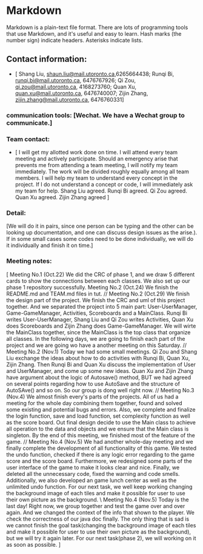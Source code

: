# Markdown

Markdown is a plain-text file format. There are lots of programming tools that use Markdown, and it's useful and
easy to learn. Hash marks (the number sign) indicate headers. Asterisks indicate lists.

## Contact information: 
* [
Shang Liu, shaun.liu@mail.utoronto.ca,6265664438;
Runqi Bi, runqi.bi@mail.utoronto.ca, 6476767926;
Qi Zou, qi.zou@mail.utoronto.ca, 4168273760;
Quan Xu, quan.xu@mail.utoronto.ca, 6476740007;
Zijin Zhang, zijin.zhang@mail.utoronto.ca, 6476760331]

### communication tools: [Wechat. We have a Wechat group to communicate.]

### Team contact:

* [ 
I will get my allotted work done on time.
I will attend every team meeting and actively participate.
Should an emergency arise that prevents me from attending a team meeting, I will notify my team immediately.
The work will be divided roughly equally among all team members.
I will help my team to understand every concept in the project.
If I do not understand a concept or code, I will immediately ask my team for help.
Shang Liu agreed.
Runqi Bi agreed.
Qi Zou agreed.
Quan Xu agreed.
Zijin Zhang agreed
]


### Detail:

[We will do it in pairs, since one person can be typing and the other can be looking up 
documentation, and one can discuss design issues as the arise.). If in some small cases some codes 
need to be done individually, we will do it individually and finish it on time.]

### Meeting notes:

[
Meeting No.1 (Oct.22)
We did the CRC of phase 1, and we draw 5 different cards to show the connections between each 
classes. We also set up our phase 1 repository successfully.
Meeting No.2 (Oct.24)
We finish the README.md and TEAM.md files in tut.
//
Meeting No.2 (Oct.29)
We finish the design part of the project. We finish the CRC and uml of this project together.
And we separated the project into 5 main part: User-UserManager, Game-GameManager, Activities, 
Scoreboards and a MainClass. Runqi Bi writes User-UserManager, Shang Liu and Qi Zou writes 
Activities, Quan Xu does Scoreboards and Zijin Zhang does Game-GameManager. We will wirte 
the MainClass together, since the MainClass is the top class that organize all classes.
In the following days, we are going to finish each part of the project and we are going wo have a 
another meeting on this Saturday.
//
Meeting No.2 (Nov.1)
Today we had some small meetings. Qi Zou and Shang Liu exchange the ideas about how to do 
activities with Runqi Bi, Quan Xu, Zijin Zhang. Then Runqi Bi and Quan Xu discuss the implementation 
of User and UserManager, and come up some new ideas. Quan Xu and Zijin Zhang have argument about the 
logic of Autosave() method, BUT we had agreed on several points regarding how to use AutoSave and 
the structure of AutoSAve() and so on. So our group is dong well right now.
//
Meeting No.3 (Nov.4)
We almost finish every's parts of the projects. All of us had a meeting for the whole day
combining them together, found and solved some existing and potential bugs and errors.
Also, we complete and finalize the login function, save and load function, set complexity
function as well as the score board. Out final design decide to use the Main
class to achieve all operation to the data and objects and we ensure that the Main class is singleton.
By the end of this meeting, we finished most of the feature of the game.
//
Meeting No.4 (Nov.5)
We had another whole-day meeting and we finally complete the development of all functionality
of this game. We tested the undo function, checked if there is any logic error regarding to
the game score and the score board. Furthermore, we redesigned some parts of the user interface
of the game to make it looks clear and nice. Finally, we deleted all the unnecessary code,
fixed the warning and code smells. Additionally, we also developed an game lunch center as well as
the unlimited undo function. For our next task, we well keep working changing the background image
of each tiles and make it possible for user to use their own picture as the background.
\\
Meeting No.4 (Nov.5)
Today is the last day! Right now, we group together and test the game over and over again. And we 
changed the context of the info that shown to the player. We check the correctness of our java doc 
finally. The only thing that is sad is we cannot finish the goal task(changing the background image 
of each tiles and make it possible for user to use their own picture as the background), but we will 
try it again later. For our next task(phase 2), we will working on it as soon as possible. 
]

